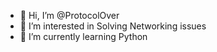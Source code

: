 - 👋 Hi, I’m @ProtocolOver
- 👀 I’m interested in Solving Networking issues
- 🌱 I’m currently learning Python
